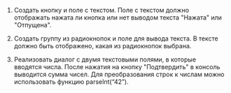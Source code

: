 1. Создать кнопку и поле с текстом. Поле с текстом должно отображать нажата ли кнопка или нет выводом текста "Нажата" или "Отпущена".

2. Создать группу из радиокнопок и поле для вывода текста. В тексте должно быть отображено, какая из радиокнопок выбрана.

3. Реализовать диалог с двумя текстовыми полями, в которые вводятся числа. После нажатия на кнопку "Подтвердить" в консоль выводится сумма чисел. Для преобразования строк к числам можно использовать функцию parseInt(“42”).